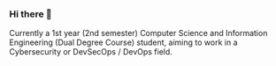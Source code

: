 ### Hi there 👋

Currently a 1st year (2nd semester) Computer Science and Information Engineering (Dual Degree Course) student, aiming to work in a Cybersecurity or DevSecOps / DevOps field.
